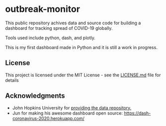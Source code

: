 # outbreak-monitor

This public repository achives data and source code for building a dashboard for tracking spread of COVID-19 globally.

Tools used include python, dash, and plotly.

This is my first dashboard made in Python and it is still a work in progress.

## License

This project is licensed under the MIT License - see the [LICENSE.md](LICENSE.md) file for details

## Acknowledgments

* John Hopkins University for [providing the data repository.](https://github.com/CSSEGISandData/COVID-19)
* Jun for making his awesome dashboard open source: https://dash-coronavirus-2020.herokuapp.com/
